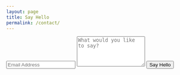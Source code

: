 ```yaml
---
layout: page
title: Say Hello
permalink: /contact/
---
```


<div class="py2">
  <form action="https://formspree.io/{{ site.email }}" method="POST" class="form-stacked">
    <input type="text" name="email" class="field-light" placeholder="Email Address">
    <textarea type="text" name="content" class="field-light" rows="5" placeholder="What would you like to say?"></textarea>
    <input type="hidden" name="_next" value="{{ site.baseurl }}" />
    <input type="hidden" name="_subject" value="New submission!" />
    <input type="text" name="_gotcha" style="display:none" />
    <input type="submit" class="button button-blue button-big mobile-block" value="Say Hello">
  </form>
</div>
